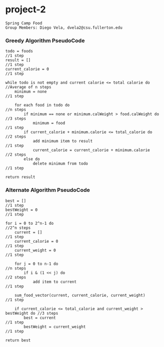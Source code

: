 # project-2
    Spring Camp Food
    Group Members: Diego Vela, dvela2@csu.fullerton.edu

### Greedy Algorithm PseudoCode
    todo = foods                                                               //1 step
    result = []                                                                //1 step
    current_calorie = 0                                                        //1 step

    while todo is not empty and current calorie <= total calorie do            //Average of n steps
        minimum = none                                                         //1 step
        
        for each food in todo do                                               //n steps
            if minimum == none or minimum.calWeight > food.calWeight do        //3 steps
                minimum = food                                                 //1 step
            if current_calorie + minimum.calorie <= total_calorie do           //2 steps
                add minimum item to result                                     //1 step
                current_calorie = current_calorie + minimum.calorie            //2 steps
            else do
                delete minimum from todo                                       //1 step

    return result                               

### Alternate Algorithm PseudoCode
    best = []                                                                  //1 step
    bestWeight = 0                                                             //1 step

    for i = 0 to 2^n-1 do                                                      //2^n steps
        current = []                                                           //1 step
        current_calorie = 0                                                    //1 step
        current_weight = 0                                                     //1 step

        for j = 0 to n-1 do                                                    //n steps
            if i & (1 << j) do                                                 //2 steps
                add item to current                                            //1 step
        
        sum_food_vector(current, current_calorie, current_weight)              //1 step

        if current_calorie <= total_calorie and current_weight > bestWeight do //3 steps
            best = current                                                     //1 step
            bestWeight = current_weight                                        //1 step
    
    return best            
